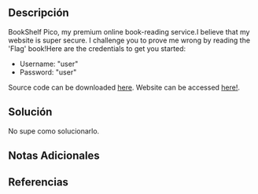 ## Descripción 
BookShelf Pico, my premium online book-reading service.I believe that my website is super secure. I challenge you to prove me wrong by reading the 'Flag' book!Here are the credentials to get you started:

- Username: "user"
- Password: "user"

Source code can be downloaded [here](https://artifacts.picoctf.net/c/483/bookshelf-pico.zip).
Website can be accessed [here!](http://saturn.picoctf.net:59917/).
## Solución
No supe como solucionarlo.
## Notas Adicionales 
## Referencias
